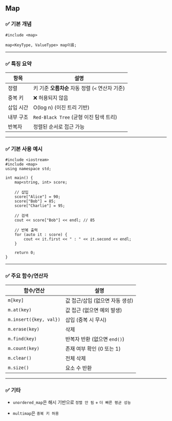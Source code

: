 ## Map
### ✅ 기본 개념

`#include <map>`

`map<KeyType, ValueType> map이름;`

---

### ✅ 특징 요약

| 항목    | 설명                               |
| ----- | -------------------------------- |
| 정렬    | 키 기준 **오름차순** 자동 정렬 (`<` 연산자 기준) |
| 중복 키  | ❌ 허용되지 않음                        |
| 삽입 시간 | O(log n) (이진 트리 기반)              |
| 내부 구조 | `Red-Black Tree` (균형 이진 탐색 트리)   |
| 반복자   | 정렬된 순서로 접근 가능                    |

---

### ✅ 기본 사용 예시


```
#include <iostream>
#include <map>
using namespace std;

int main() {
    map<string, int> score;

    // 삽입
    score["Alice"] = 90;
    score["Bob"] = 85;
    score["Charlie"] = 95;

    // 검색
    cout << score["Bob"] << endl; // 85

    // 반복 출력
    for (auto it : score) {
        cout << it.first << " : " << it.second << endl;
    }

    return 0;
}

```


---

### ✅ 주요 함수/연산자

|함수/연산|설명|
|---|---|
|`m[key]`|값 접근/삽입 (없으면 자동 생성)|
|`m.at(key)`|값 접근 (없으면 예외 발생)|
|`m.insert({key, val})`|삽입 (중복 시 무시)|
|`m.erase(key)`|삭제|
|`m.find(key)`|반복자 반환 (없으면 `end()`)|
|`m.count(key)`|존재 여부 확인 (0 또는 1)|
|`m.clear()`|전체 삭제|
|`m.size()`|요소 수 반환|

---

### ✅ 기타

- `unordered_map`은 해시 기반으로 `정렬 안 됨` + `더 빠른 평균 성능`
    
- `multimap`은 `중복 키 허용`



